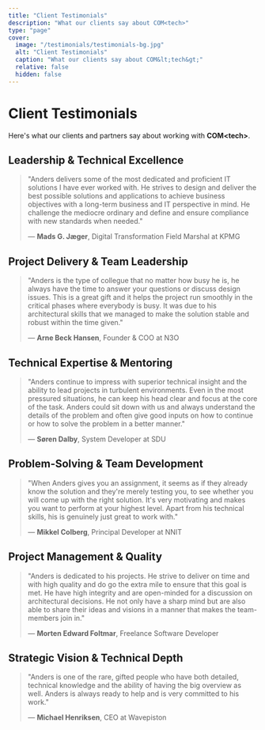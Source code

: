 ```yaml
---
title: "Client Testimonials"
description: "What our clients say about COM<tech>"
type: "page"
cover:
  image: "/testimonials/testimonials-bg.jpg"
  alt: "Client Testimonials"
  caption: "What our clients say about COM&lt;tech&gt;"
  relative: false
  hidden: false
---
```


# Client Testimonials

Here's what our clients and partners say about working with **COM&lt;tech&gt;**.

## Leadership & Technical Excellence
> "Anders delivers some of the most dedicated and proficient IT solutions I have ever worked with. He strives to design and deliver the best possible solutions and applications to achieve business objectives with a long-term business and IT perspective in mind. He challenge the mediocre ordinary and define and ensure compliance with new standards when needed."
> 
> — **Mads G. Jæger**, Digital Transformation Field Marshal at KPMG

## Project Delivery & Team Leadership
> "Anders is the type of collegue that no matter how busy he is, he always have the time to answer your questions or discuss design issues. This is a great gift and it helps the project run smoothly in the critical phases where everybody is busy. It was due to his architectural skills that we managed to make the solution stable and robust within the time given."
> 
> — **Arne Beck Hansen**, Founder & COO at N3O

## Technical Expertise & Mentoring
> "Anders continue to impress with superior technical insight and the ability to lead projects in turbulent environments. Even in the most pressured situations, he can keep his head clear and focus at the core of the task. Anders could sit down with us and always understand the details of the problem and often give good inputs on how to continue or how to solve the problem in a better manner."
> 
> — **Søren Dalby**, System Developer at SDU

## Problem-Solving & Team Development
> "When Anders gives you an assignment, it seems as if they already know the solution and they're merely testing you, to see whether you will come up with the right solution. It's very motivating and makes you want to perform at your highest level. Apart from his technical skills, his is genuinely just great to work with."
> 
> — **Mikkel Colberg**, Principal Developer at NNIT

## Project Management & Quality
> "Anders is dedicated to his projects. He strive to deliver on time and with high quality and do go the extra mile to ensure that this goal is met. He have high integrity and are open-minded for a discussion on architectural decisions. He not only have a sharp mind but are also able to share their ideas and visions in a manner that makes the team-members join in."
> 
> — **Morten Edward Foltmar**, Freelance Software Developer

## Strategic Vision & Technical Depth
> "Anders is one of the rare, gifted people who have both detailed, technical knowledge and the ability of having the big overview as well. Anders is always ready to help and is very committed to his work."
> 
> — **Michael Henriksen**, CEO at Wavepiston

<style>
.entry-content {
    background-color: rgba(255, 255, 255, 0.95);
    padding: 2rem;
    border-radius: 8px;
    box-shadow: 0 4px 6px rgba(0, 0, 0, 0.1);
}

.entry-content blockquote {
    border-left: 4px solid #2563eb;
    padding-left: 1rem;
    margin: 1.5rem 0;
    background-color: rgba(37, 99, 235, 0.05);
    padding: 1rem;
    border-radius: 4px;
}

.entry-content h2 {
    color: #1e40af;
    margin-top: 2rem;
    border-bottom: 2px solid #2563eb;
    padding-bottom: 0.5rem;
}
</style> 